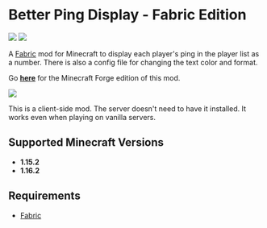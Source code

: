 # Better Ping Display - Fabric Edition

[![](http://cf.way2muchnoise.eu/better-ping-display-fabric.svg)](https://curseforge.com/minecraft/mc-mods/better-ping-display-fabric) [![](http://cf.way2muchnoise.eu/versions/better-ping-display-fabric.svg)](https://curseforge.com/minecraft/mc-mods/better-ping-display-fabric)

A [Fabric](https://fabricmc.net/) mod for Minecraft to display each player's ping in the player list as a number. There is also a config file
for changing the text color and format.

Go [**here**](https://github.com/vladmarica/better-ping-display) for the Minecraft Forge edition of this mod.

![](https://i.imgur.com/LYB3o4h.png)

This is a client-side mod. The server doesn't need to have it installed. It works even when playing on vanilla servers.

## Supported Minecraft Versions
* **1.15.2**
* **1.16.2**


## Requirements
* [Fabric](https://fabricmc.net/)
